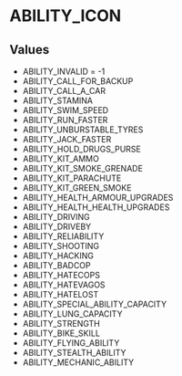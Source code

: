 # ABILITY_ICON

## Values
* ABILITY_INVALID = -1
* ABILITY_CALL_FOR_BACKUP
* ABILITY_CALL_A_CAR
* ABILITY_STAMINA
* ABILITY_SWIM_SPEED
* ABILITY_RUN_FASTER
* ABILITY_UNBURSTABLE_TYRES
* ABILITY_JACK_FASTER
* ABILITY_HOLD_DRUGS_PURSE
* ABILITY_KIT_AMMO
* ABILITY_KIT_SMOKE_GRENADE
* ABILITY_KIT_PARACHUTE
* ABILITY_KIT_GREEN_SMOKE
* ABILITY_HEALTH_ARMOUR_UPGRADES
* ABILITY_HEALTH_HEALTH_UPGRADES
* ABILITY_DRIVING
* ABILITY_DRIVEBY
* ABILITY_RELIABILITY
* ABILITY_SHOOTING
* ABILITY_HACKING
* ABILITY_BADCOP
* ABILITY_HATECOPS
* ABILITY_HATEVAGOS
* ABILITY_HATELOST
* ABILITY_SPECIAL_ABILITY_CAPACITY
* ABILITY_LUNG_CAPACITY
* ABILITY_STRENGTH
* ABILITY_BIKE_SKILL
* ABILITY_FLYING_ABILITY
* ABILITY_STEALTH_ABILITY
* ABILITY_MECHANIC_ABILITY